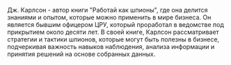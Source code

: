 Дж. Карлсон - автор книги "Работай как шпионы", где она делится знаниями и опытом, которые можно применить в мире бизнеса. Он является бывшим офицером ЦРУ, который проработал в ведомстве под прикрытием около десяти лет. В своей книге, Карлсон рассматривает стратегии и тактики шпионов, которые могут быть полезны в бизнесе, подчеркивая важность навыков наблюдения, анализа информации и принятия решений на основе собранных данных.
